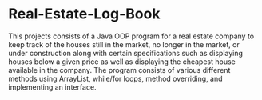 # Real-Estate-Log-Book
This projects consists of a Java OOP program for a real estate company to keep track of the houses still in the market, no longer in the market, or under construction along with certain specifications such as displaying houses below a given price as well as displaying the cheapest house available in the company. The program consists of various different methods using ArrayList, while/for loops, method overriding, and implementing an interface.  
